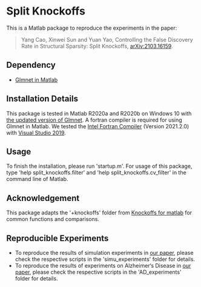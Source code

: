 # Split Knockoffs

This is a Matlab package to reproduce the experiments in the paper:
>Yang Cao, Xinwei Sun and Yuan Yao, Controlling the False Discovery Rate in Structural Sparsity: Split Knockoffs, [arXiv:2103.16159](https://arxiv.org/abs/2103.16159).



## Dependency

- [Glmnet in Matlab](https://web.stanford.edu/~hastie/glmnet_matlab/)



## Installation Details

This package is tested in Matlab R2020a and R2020b on Windows 10 with [the updated version of Glmnet](https://web.stanford.edu/~hastie/glmnet_matlab/glmnet_matlab_new.zip). A fortran compiler is required for using Glmnet in Matlab. We tested the [Intel Fortran Compiler](https://software.intel.com/content/www/us/en/develop/articles/oneapi-standalone-components.html#fortran) (Version 2021.2.0) with [Visual Studio 2019](https://visualstudio.microsoft.com/). 



## Usage

To finish the installation, please run 'startup.m'. For usage of this package, type 'help split_knockoffs.filter' and 'help split_knockoffs.cv_filter' in the command line of Matlab.



## Acknowledgement

This package adapts the '+knockoffs' folder from [Knockoffs for matlab](https://web.stanford.edu/group/candes/knockoffs/software/knockoffs/) for common functions and comparisons.



## Reproducible Experiments

- To reproduce the results of simulation experiments in [our paper](https://arxiv.org/abs/2103.16159), please check the respective scripts in the 'simu_experiments' folder for details.
- To reproduce the results of experiments on Alzheimer‘s Disease in [our paper](https://arxiv.org/abs/2103.16159), please check the respective scripts in the 'AD_experiments' folder for details.
